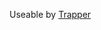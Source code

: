 <!-- TITLE: Dart Trap -->
<!-- SUBTITLE: Place a trap that will attack anything that wanders over it with a fan of darts, causing damage. -->

Useable by [Trapper](trapper)